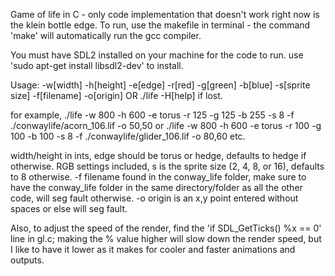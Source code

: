 Game of life in C - only code implementation that doesn't work right now is the klein bottle edge. To run, use the makefile in terminal - the command 'make' will automatically run the gcc compiler.

You must have SDL2 installed on your machine for the code to run. use 'sudo apt-get install libsdl2-dev' to install.

Usage: -w[width] -h[height] -e[edge] -r[red] -g[green] -b[blue] -s[sprite size] -f[filename]        -o[origin] OR ./life -H[help] if lost.

for example, ./life -w 800 -h 600 -e torus -r 125 -g 125 -b 255 -s 8 -f ./conwaylife/acorn_106.lif -o 50,50 or
./life -w 800 -h 600 -e torus -r 100 -g 100 -b 100 -s 8 -f ./conwaylife/glider_106.lif -o 80,60 etc.

width/height in ints, edge should be torus or hedge, defaults to hedge if otherwise. RGB settings included, s is the sprite size (2, 4, 8, or 16), defaults to 8 otherwise. -f filename found in the conway_life folder, make sure to have the conway_life folder in the same directory/folder as all the other code, will seg fault otherwise. -o origin is an x,y point entered without spaces or else will seg fault.

Also, to adjust the speed of the render, find the 'if SDL_GetTicks() %x == 0' line in gl.c; making the % value higher will slow down the render speed, but I like to have it lower as it makes for cooler and faster animations and outputs.
